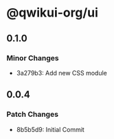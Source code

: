 # @qwikui-org/ui

## 0.1.0

### Minor Changes

- 3a279b3: Add new CSS module

## 0.0.4

### Patch Changes

- 8b5b5d9: Initial Commit
